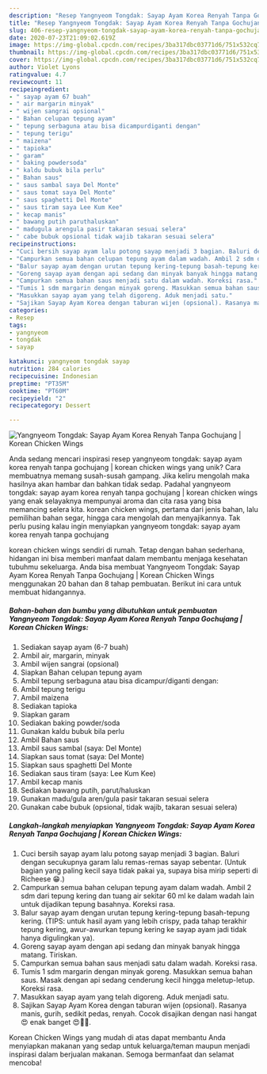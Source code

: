```yaml
---
description: "Resep Yangnyeom Tongdak: Sayap Ayam Korea Renyah Tanpa Gochujang | Korean Chicken Wings Anti Gagal"
title: "Resep Yangnyeom Tongdak: Sayap Ayam Korea Renyah Tanpa Gochujang | Korean Chicken Wings Anti Gagal"
slug: 406-resep-yangnyeom-tongdak-sayap-ayam-korea-renyah-tanpa-gochujang-korean-chicken-wings-anti-gagal
date: 2020-07-23T21:09:02.619Z
image: https://img-global.cpcdn.com/recipes/3ba317dbc03771d6/751x532cq70/yangnyeom-tongdak-sayap-ayam-korea-renyah-tanpa-gochujang-korean-chicken-wings-foto-resep-utama.jpg
thumbnail: https://img-global.cpcdn.com/recipes/3ba317dbc03771d6/751x532cq70/yangnyeom-tongdak-sayap-ayam-korea-renyah-tanpa-gochujang-korean-chicken-wings-foto-resep-utama.jpg
cover: https://img-global.cpcdn.com/recipes/3ba317dbc03771d6/751x532cq70/yangnyeom-tongdak-sayap-ayam-korea-renyah-tanpa-gochujang-korean-chicken-wings-foto-resep-utama.jpg
author: Violet Lyons
ratingvalue: 4.7
reviewcount: 11
recipeingredient:
- " sayap ayam 67 buah"
- " air margarin minyak"
- " wijen sangrai opsional"
- " Bahan celupan tepung ayam"
- " tepung serbaguna atau bisa dicampurdiganti dengan"
- " tepung terigu"
- " maizena"
- " tapioka"
- " garam"
- " baking powdersoda"
- " kaldu bubuk bila perlu"
- " Bahan saus"
- " saus sambal saya Del Monte"
- " saus tomat saya Del Monte"
- " saus spaghetti Del Monte"
- " saus tiram saya Lee Kum Kee"
- " kecap manis"
- " bawang putih paruthaluskan"
- " madugula arengula pasir takaran sesuai selera"
- " cabe bubuk opsional tidak wajib takaran sesuai selera"
recipeinstructions:
- "Cuci bersih sayap ayam lalu potong sayap menjadi 3 bagian. Baluri dengan secukupnya garam lalu remas-remas sayap sebentar. (Untuk bagian yang paling kecil saya tidak pakai ya, supaya bisa mirip seperti di Richeese 😁.)"
- "Campurkan semua bahan celupan tepung ayam dalam wadah. Ambil 2 sdm dari tepung kering dan tuang air sekitar 60 ml ke dalam wadah lain untuk dijadikan tepung basahnya. Koreksi rasa."
- "Balur sayap ayam dengan urutan tepung kering-tepung basah-tepung kering. (TIPS: untuk hasil ayam yang lebih crispy, pada tahap terakhir tepung kering, awur-awurkan tepung kering ke sayap ayam jadi tidak hanya digulingkan ya)."
- "Goreng sayap ayam dengan api sedang dan minyak banyak hingga matang. Tiriskan."
- "Campurkan semua bahan saus menjadi satu dalam wadah. Koreksi rasa."
- "Tumis 1 sdm margarin dengan minyak goreng. Masukkan semua bahan saus. Masak dengan api sedang cenderung kecil hingga meletup-letup. Koreksi rasa."
- "Masukkan sayap ayam yang telah digoreng. Aduk menjadi satu."
- "Sajikan Sayap Ayam Korea dengan taburan wijen (opsional). Rasanya manis, gurih, sedikit pedas, renyah. Cocok disajikan dengan nasi hangat 😍 enak banget 😍👍🏻."
categories:
- Resep
tags:
- yangnyeom
- tongdak
- sayap

katakunci: yangnyeom tongdak sayap 
nutrition: 284 calories
recipecuisine: Indonesian
preptime: "PT35M"
cooktime: "PT60M"
recipeyield: "2"
recipecategory: Dessert

---
```



![Yangnyeom Tongdak: Sayap Ayam Korea Renyah Tanpa Gochujang | Korean Chicken Wings](https://img-global.cpcdn.com/recipes/3ba317dbc03771d6/751x532cq70/yangnyeom-tongdak-sayap-ayam-korea-renyah-tanpa-gochujang-korean-chicken-wings-foto-resep-utama.jpg)

Anda sedang mencari inspirasi resep yangnyeom tongdak: sayap ayam korea renyah tanpa gochujang | korean chicken wings yang unik? Cara membuatnya memang susah-susah gampang. Jika keliru mengolah maka hasilnya akan hambar dan bahkan tidak sedap. Padahal yangnyeom tongdak: sayap ayam korea renyah tanpa gochujang | korean chicken wings yang enak selayaknya mempunyai aroma dan cita rasa yang bisa memancing selera kita.
 korean chicken wings, pertama dari jenis bahan, lalu pemilihan bahan segar, hingga cara mengolah dan menyajikannya. Tak perlu pusing kalau ingin menyiapkan yangnyeom tongdak: sayap ayam korea renyah tanpa gochujang 

 korean chicken wings sendiri di rumah. Tetap dengan bahan sederhana, hidangan ini bisa memberi manfaat dalam membantu menjaga kesehatan tubuhmu sekeluarga. Anda bisa membuat Yangnyeom Tongdak: Sayap Ayam Korea Renyah Tanpa Gochujang | Korean Chicken Wings menggunakan 20 bahan dan 8 tahap pembuatan. Berikut ini cara untuk membuat hidangannya.

<!--inarticleads1-->

##### Bahan-bahan dan bumbu yang dibutuhkan untuk pembuatan Yangnyeom Tongdak: Sayap Ayam Korea Renyah Tanpa Gochujang | Korean Chicken Wings:

1. Sediakan  sayap ayam (6-7 buah)
1. Ambil  air, margarin, minyak
1. Ambil  wijen sangrai (opsional)
1. Siapkan  Bahan celupan tepung ayam
1. Ambil  tepung serbaguna atau bisa dicampur/diganti dengan:
1. Ambil  tepung terigu
1. Ambil  maizena
1. Sediakan  tapioka
1. Siapkan  garam
1. Sediakan  baking powder/soda
1. Gunakan  kaldu bubuk bila perlu
1. Ambil  Bahan saus
1. Ambil  saus sambal (saya: Del Monte)
1. Siapkan  saus tomat (saya: Del Monte)
1. Siapkan  saus spaghetti Del Monte
1. Sediakan  saus tiram (saya: Lee Kum Kee)
1. Ambil  kecap manis
1. Sediakan  bawang putih, parut/haluskan
1. Gunakan  madu/gula aren/gula pasir takaran sesuai selera
1. Gunakan  cabe bubuk (opsional, tidak wajib, takaran sesuai selera)




<!--inarticleads2-->

##### Langkah-langkah menyiapkan Yangnyeom Tongdak: Sayap Ayam Korea Renyah Tanpa Gochujang | Korean Chicken Wings:

1. Cuci bersih sayap ayam lalu potong sayap menjadi 3 bagian. Baluri dengan secukupnya garam lalu remas-remas sayap sebentar. (Untuk bagian yang paling kecil saya tidak pakai ya, supaya bisa mirip seperti di Richeese 😁.)
1. Campurkan semua bahan celupan tepung ayam dalam wadah. Ambil 2 sdm dari tepung kering dan tuang air sekitar 60 ml ke dalam wadah lain untuk dijadikan tepung basahnya. Koreksi rasa.
1. Balur sayap ayam dengan urutan tepung kering-tepung basah-tepung kering. (TIPS: untuk hasil ayam yang lebih crispy, pada tahap terakhir tepung kering, awur-awurkan tepung kering ke sayap ayam jadi tidak hanya digulingkan ya).
1. Goreng sayap ayam dengan api sedang dan minyak banyak hingga matang. Tiriskan.
1. Campurkan semua bahan saus menjadi satu dalam wadah. Koreksi rasa.
1. Tumis 1 sdm margarin dengan minyak goreng. Masukkan semua bahan saus. Masak dengan api sedang cenderung kecil hingga meletup-letup. Koreksi rasa.
1. Masukkan sayap ayam yang telah digoreng. Aduk menjadi satu.
1. Sajikan Sayap Ayam Korea dengan taburan wijen (opsional). Rasanya manis, gurih, sedikit pedas, renyah. Cocok disajikan dengan nasi hangat 😍 enak banget 😍👍🏻.




 Korean Chicken Wings yang mudah di atas dapat membantu Anda menyiapkan makanan yang sedap untuk keluarga/teman maupun menjadi inspirasi dalam berjualan makanan. Semoga bermanfaat dan selamat mencoba!
